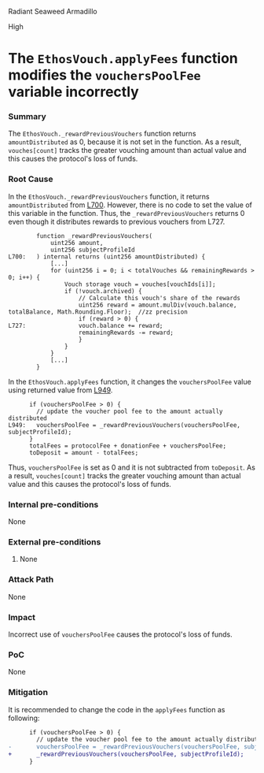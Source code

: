 Radiant Seaweed Armadillo

High

# The `EthosVouch.applyFees` function modifies the `vouchersPoolFee` variable incorrectly

### Summary

The `EthosVouch._rewardPreviousVouchers` function returns `amountDistributed` as 0, because it is not set in the function.
As a result, `vouches[count]` tracks the greater vouching amount than actual value and this causes the protocol's loss of funds.

### Root Cause

In the `EthosVouch._rewardPreviousVouchers` function, it returns `amountDistributed` from [L700](https://github.com/sherlock-audit/2024-11-ethos-network-ii/tree/main/ethos/packages/contracts/contracts/EthosVouch.sol#L700).
However, there is no code to set the value of this variable in the function.
Thus, the `_rewardPreviousVouchers` returns 0 even though it distributes rewards to previous vouchers from L727.

```solidity
        function _rewardPreviousVouchers(
            uint256 amount,
            uint256 subjectProfileId
L700:   ) internal returns (uint256 amountDistributed) {
            [...]
            for (uint256 i = 0; i < totalVouches && remainingRewards > 0; i++) {
                Vouch storage vouch = vouches[vouchIds[i]];
                if (!vouch.archived) {
                    // Calculate this vouch's share of the rewards
                    uint256 reward = amount.mulDiv(vouch.balance, totalBalance, Math.Rounding.Floor);  //zz precision
                    if (reward > 0) {
L727:               vouch.balance += reward;
                    remainingRewards -= reward;
                    }
                }
            }
            [...]
        }
```

In the `EthosVouch.applyFees` function, it changes the `vouchersPoolFee` value using returned value from [L949](https://github.com/sherlock-audit/2024-11-ethos-network-ii/tree/main/ethos/packages/contracts/contracts/EthosVouch.sol#L949).

```solidity
      if (vouchersPoolFee > 0) {
        // update the voucher pool fee to the amount actually distributed
L949:   vouchersPoolFee = _rewardPreviousVouchers(vouchersPoolFee, subjectProfileId);
      }
      totalFees = protocolFee + donationFee + vouchersPoolFee;
      toDeposit = amount - totalFees;
```

Thus, `vouchersPoolFee` is set as 0 and it is not subtracted from `toDeposit`.
As a result, `vouches[count]` tracks the greater vouching amount than actual value and this causes the protocol's loss of funds.

### Internal pre-conditions

None

### External pre-conditions

1. None

### Attack Path

None

### Impact

Incorrect use of `vouchersPoolFee` causes the protocol's loss of funds.

### PoC

None

### Mitigation

It is recommended to change the code in the `applyFees` function as following:

```diff
      if (vouchersPoolFee > 0) {
        // update the voucher pool fee to the amount actually distributed
-       vouchersPoolFee = _rewardPreviousVouchers(vouchersPoolFee, subjectProfileId);
+       _rewardPreviousVouchers(vouchersPoolFee, subjectProfileId);
      }
```